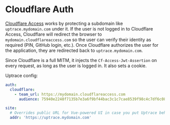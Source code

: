 # Cloudflare Auth

[Cloudflare Access](https://developers.cloudflare.com/cloudflare-one/) works by protecting a
subdomain like `uptrace.mydomain.com` under it. If the user is not logged in to Cloudflare Access,
Cloudflare will redirect the browser to `mydomain.cloudflareaccess.com` so the user can verify their
identity as required (PIN, GitHub login, etc.). Once Cloudflare authorizes the user for the
application, they are redirected back to `uptrace.mydomain.com`.

Since Cloudflare is a full MITM, it injects the `Cf-Access-Jwt-Assertion` on every request, as long
as the user is logged in. It also sets a cookie.

Uptrace config:

```yaml
auth:
  cloudflare:
    - team_url: https://mydomain.cloudflareaccess.com
      audience: 75940e2248f7135b7e3a6f9bf44bac3c1c7cae8539f98c4c7df6c08f37d92d33

site:
  # Overrides public URL for Vue-powered UI in case you put Uptrace behind a proxy.
  addr: 'https://uptrace.mydomain.com'
```
